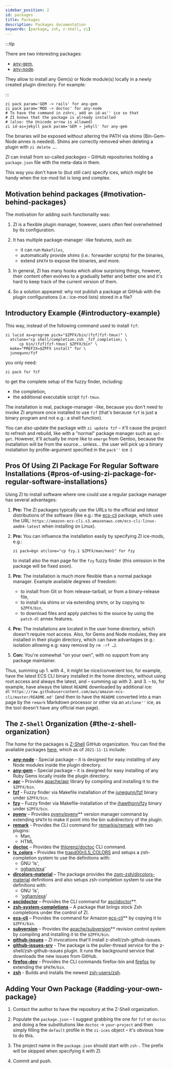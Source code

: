 ```yaml
---
sidebar_position: 2
id: packages
title: Packages
description: Packages documentation
keywords: [package, zsh, z-shell, zi]
---
```


:::tip

There are two interesting packages:

- [any-gem](https://github.com/z-shell/any-gem),
- [any-node](https://github.com/z-shell/any-node).

They allow to install any Gem(s) or Node module(s) locally in a newly created plugin directory. For example:

:::

```shell
zi pack param='GEM -> rails' for any-gem
zi pack param='MOD -> doctoc' for any-node
# To have the command in zshrc, add an id-as'' ice so that
# ZI knows that the package is already installed
# (also: the Unicode arrow is allowed)
zi id-as=jekyll pack param='GEM → jekyll' for any-gem
```

The binaries will be exposed without altering the PATH via shims (Bin-Gem-Node annex is needed). Shims are correctly removed when deleting a plugin with `zi delete ….`

ZI can install from so-called _packages_ – GitHub repositories holding
a `package.json` file with the meta-data in them.

This way you don't have to (but still can) specify ices, which might be handy
when the ice-mod list is long and complex.

## Motivation behind packages {#motivation-behind-packages}

The motivation for adding such functionality was:

1. ZI is a flexible plugin manager, however, users often feel overwhelmed by
   its configuration.

2. It has multiple package-manager -like features, such as:

   - it can run `Makefiles`,
   - automatically provide _shims_ (i.e.: forwarder scripts) for the binaries,
   - extend `$PATH` to expose the binaries, and more.

3. In general, ZI has many hooks which allow surprising things, however, their
   content often evolves to a gradually better and better one and it's hard to
   keep track of the current version of them.

4. So a solution appeared: why not publish a package at GitHub with the plugin
   configurations (i.e.: ice-mod lists) stored in a file?

## Introductory Example {#introductory-example}

This way, instead of the following command used to install `fzf`:

```shell
zi lucid as=program pick="$ZPFX/bin/(fzf|fzf-tmux)" \
  atclone="cp shell/completion.zsh _fzf_completion; \
      cp bin/(fzf|fzf-tmux) $ZPFX/bin" \
  make="PREFIX=$ZPFX install" for \
  junegunn/fzf
```

you only need:

```shell
zi pack for fzf
```

to get the complete setup of the fuzzy finder, including:

- the completion,
- the additional executable script `fzf-tmux`.

The installation is real, package-manager -like, because you don't need to
invoke ZI anymore once installed to use `fzf` (that's because `fzf` is just
a binary program and not e.g.: a shell function).

You can also update the package with `zi update fzf` – it'll cause the
project to refresh and rebuild, like with a "normal" package manager such as
`apt-get`. However, it'll actually be more like to `emerge` from Gentoo, because
the installation will be from the source… unless… the user will pick up a binary
installation by profile-argument specified in the `pack''` ice :)

## Pros Of Using ZI Package For Regular Software Installations {#pros-of-using-zi-package-for-regular-software-installations}

Using ZI to install software where one could use a regular package manager
has several advantages:

1. **Pro:** The ZI packages typically use the URLs to the official and
   _latest_ distributions of the software (like e.g.: the
   [ecs-cli](https://github.com/z-shell/ecs-cli) package, which uses the
   URL: `https://amazon-ecs-cli.s3.amazonaws.com/ecs-cli-linux-amd64-latest`
   when installing on Linux).

2. **Pro:** You can influence the installation easily by specifying ZI
   ice-mods, e.g.:

   ```
   zi pack=bgn atclone="cp fzy.1 $ZPFX/man/man1" for fzy
   ```

   to install also the man page for the `fzy` fuzzy finder (this omission in
   the package will be fixed soon).

3. **Pro:** The installation is much more flexible than a normal package
   manager. Example available degrees of freedom:

   - to install from Git or from release-tarball, or from a binary-release file,
   - to install via shims or via extending `$PATH`, or by copying to `$ZPFX/bin`,
   - to download files and apply patches to the source by using the `patch-dl` annex features.

4. **Pro:** The installations are located in the user home directory, which
   doesn't require root access. Also, for Gems and Node modules, they are
   installed in their plugin directory, which can have advantages (e.g.:
   isolation allowing e.g: easy removal by `rm -rf …`).

5. **Con:** You're somewhat "on your own", with no support from any package
   maintainer.

Thus, summing up 1. with 4., it might be nice/convenient too, for example, have
the latest ECS CLI binary installed in the home directory, without using root
access and always the latest, and – summing up with 2. and 3. – to, for example,
have always the latest `README` downloaded by additional ice:
`dl'https://raw.githubusercontent.com/aws/amazon-ecs-cli/master/README.md'` (and
then to have the `README` converted into a man page by the `remark` Markdown
processor or other via an `atclone''` ice, as the tool doesn't have any official
man page).

## The `Z-Shell` Organization {#the-z-shell-organization}

The home for the packages is [Z-Shell](https://github.com/z-shell)
GitHub organization. You can find the available packages [here](https://github.com/search?q=topic%3Az-packages+org%3Az-shell&type=Repositories), which as of
`2021-11-11` include:

- **[any-node](https://github.com/z-shell/any-node)** - Special package – it is designed for easy installing of any Node modules inside the plugin directory.
- **[any-gem](https://github.com/z-shell/any-gem)** – Special package – it is designed for easy installing of any Ruby Gems locally inside the plugin directory.
- **[apr](https://github.com/z-shell/apr)** – Provides [apache/apr](https://github.com/apache/apr) library by compiling and installing it to the `$ZPFX/bin`.
- **[fzf](https://github.com/z-shell/fzf)** - Fuzzy finder via Makefile installation of the [junegunn/fzf](https://github.com/junegunn/fzf) binary under `$ZPFX/bin`.
- **[fzy](https://github.com/z-shell/fzy)** – Fuzzy finder via Makefile-installation of the [jhawthorn/fzy](https://github.com/jhawthorn/fzy) binary under `$ZPFX/bin`.
- **[pyenv](https://github.com/z-shell/pyenv)** – Provides [pyenv/pyenv](https://github.com/pyenv/pyenv)\*\* version manager command by extending `$PATH` to make it point into the bin subdirectory of the plugin.
- **[remark](https://github.com/z-shell/remark)** - Provides the CLI command for [remarkjs/remark](https://github.com/remarkjs/remark) with two plugins:
  - Man,
  - HTML
- **[doctoc](https://github.com/z-shell/doctoc)** – Provides the [thlorenz/doctoc](https://github.com/thlorenz/doctoc) CLI command.
- **[ls_colors](https://github.com/z-shell/ls_colors)** – Provides the [trapd00r/LS_COLORS](https://github.com/trapd00r/LS_COLORS) and setups a zsh-completion system to use the definitions with:
  - GNU 'ls',
  - [ogham/exa](https://github.com/ogham/exa)'
- **[dircolors-material](https://github.com/z-shell/dircolors-material)** – The package provides the [zpm-zsh/dircolors-material](https://github.com/zpm-zsh/dircolors-material) definitions and also setups zsh-completion system to use the definitions with:
  - GNU 'ls',
  - '[ogham/exa](https://github.com/ogham/exa)'
- **[asciidoctor](https://github.com/z-shell/asciidoctor)** – Provides the CLI command for [asciidoctor](https://github.com/asciidoctor/asciidoctor)\*\*.
- **[zsh-system-completions](https://github.com/z-shell/zsh-system-completions)** – A package that brings stock Zsh completions under the control of ZI.
- **[ecs-cli](https://github.com/z-shell/ecs-cli)** – Provides the command for Amazon [ecs-cli](https://github.com/aws/amazon-ecs-cli)\*\* by copying it to `$ZPFX/bin`.
- **[subversion](https://github.com/z-shell/subversion)** – Provides the [apache/subversion](https://github.com/apache/subversion)\*\* revision control system by compiling and installing it to the `$ZPFX/bin`.
- **[github-issues](https://github.com/z-shell/github-issues)** – ZI invocations that'll install z-shell/zsh-github-issues.
- **[github-issues-srv](https://github.com/z-shell/github-issues-srv)** - The package is the puller-thread service for the z-shell/zsh-github-issues plugin. It runs the background service that downloads the new issues from GitHub.
- **[firefox-dev](https://github.com/z-shell/firefox-dev)** - Provides the CLI commands firefox-bin and [firefox](https://www.mozilla.org/en-GB/firefox/developer) by extending the `$PATH/bin`.
- **[zsh](https://github.com/z-shell/zsh)** - Builds and installs the newest [zsh-users/zsh](https://github.com/zsh-users/zsh).

## Adding Your Own Package {#adding-your-own-package}

1. Contact the author to have the repository at the Z-Shell organization.

2. Populate the `package.json` – I suggest grabbing the one for `fzf` or
   `doctoc` and doing a few substitutions like `doctoc` → `your-project` and
   then simply filling the `default` profile in the `zi-ices` object – it's
   obvious how to do this.

3. The project name in the `package.json` should start with `zsh-`. The prefix
   will be skipped when specifying it with ZI.

4. Commit and push.
